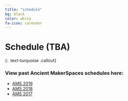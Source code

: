 ```yaml
---
title: "schedule"
bg: black
color: white
fa-icon: calendar
---
```


# Schedule (TBA)
{: .text-turquoise .callout}

### View past Ancient MakerSpaces schedules here:
- [AMS 2019](https://diyclassics.github.io/ams-2019/)
- [AMS 2018](https://diyclassics.github.io/ams-2018/)
- [AMS 2017](https://diyclassics.github.io/ams/)